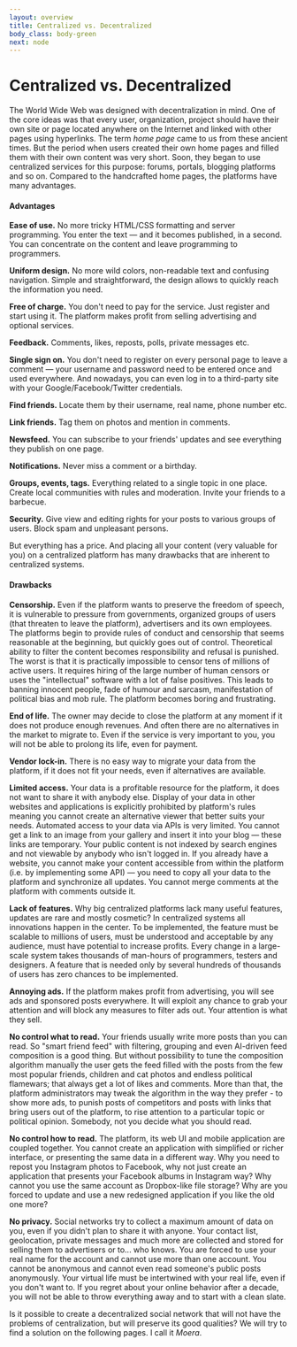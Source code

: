 ```yaml
---
layout: overview
title: Centralized vs. Decentralized
body_class: body-green
next: node
---
```


# Centralized vs. Decentralized

The World Wide Web was designed with decentralization in mind. One of
the core ideas was that every user, organization, project should have
their own site or page located anywhere on the Internet and linked with
other pages using hyperlinks. The term *home page* came to us from these
ancient times. But the period when users created their own home pages
and filled them with their own content was very short. Soon, they began
to use centralized services for this purpose: forums, portals, blogging
platforms and so on. Compared to the handcrafted home pages, the
platforms have many advantages.

#### Advantages

**Ease of use.** No more tricky HTML/CSS formatting and server
programming. You enter the text — and it becomes published, in a second.
You can concentrate on the content and leave programming to programmers.

**Uniform design.** No more wild colors, non-readable text and confusing
navigation. Simple and straightforward, the design allows to quickly
reach the information you need.

**Free of charge.** You don't need to pay for the service. Just register
and start using it. The platform makes profit from selling advertising
and optional services.

**Feedback.** Comments, likes, reposts, polls, private messages etc.

**Single sign on.** You don't need to register on every personal page to
leave a comment — your username and password need to be entered once and
used everywhere. And nowadays, you can even log in to a third-party site
with your Google/Facebook/Twitter credentials.

**Find friends.** Locate them by their username, real name, phone number
etc.

**Link friends.** Tag them on photos and mention in comments.

**Newsfeed.** You can subscribe to your friends' updates and see
everything they publish on one page.

**Notifications.** Never miss a comment or a birthday.

**Groups, events, tags.** Everything related to a single topic in one
place. Create local communities with rules and moderation. Invite your
friends to a barbecue.

**Security.** Give view and editing rights for your posts to various
groups of users. Block spam and unpleasant persons.

But everything has a price. And placing all your content (very valuable
for you) on a centralized platform has many drawbacks that are inherent
to centralized systems.

#### Drawbacks

**Censorship.** Even if the platform wants to preserve the freedom of
speech, it is vulnerable to pressure from governments, organized groups
of users (that threaten to leave the platform), advertisers and its own
employees. The platforms begin to provide rules of conduct and
censorship that seems reasonable at the beginning, but quickly goes out
of control. Theoretical ability to filter the content becomes
responsibility and refusal is punished. The worst is that it is
practically impossible to censor tens of millions of active users. It
requires hiring of the large number of human censors or uses the
"intellectual" software with a lot of false positives. This leads to
banning innocent people, fade of humour and sarcasm, manifestation of
political bias and mob rule. The platform becomes boring and
frustrating.

**End of life.** The owner may decide to close the platform at any
moment if it does not produce enough revenues. And often there are no
alternatives in the market to migrate to. Even if the service is very
important to you, you will not be able to prolong its life, even for
payment.

**Vendor lock-in.** There is no easy way to migrate your data from the
platform, if it does not fit your needs, even if alternatives are
available.

**Limited access.** Your data is a profitable resource for the platform,
it does not want to share it with anybody else. Display of your data in
other websites and applications is explicitly prohibited by platform's
rules meaning you cannot create an alternative viewer that better suits
your needs. Automated access to your data via APIs is very limited. You
cannot get a link to an image from your gallery and insert it into your
blog — these links are temporary. Your public content is not indexed by
search engines and not viewable by anybody who isn't logged in. If you
already have a website, you cannot make your content accessible from
within the platform (i.e. by implementing some API) — you need to copy
all your data to the platform and synchronize all updates. You cannot
merge comments at the platform with comments outside it.

**Lack of features.** Why big centralized platforms lack many useful
features, updates are rare and mostly cosmetic? In centralized systems
all innovations happen in the center. To be implemented, the feature
must be scalable to millions of users, must be understood and acceptable
by any audience, must have potential to increase profits. Every change
in a large-scale system takes thousands of man-hours of programmers,
testers and designers. A feature that is needed only by several hundreds
of thousands of users has zero chances to be implemented.

**Annoying ads.** If the platform makes profit from advertising, you
will see ads and sponsored posts everywhere. It will exploit any chance
to grab your attention and will block any measures to filter ads out.
Your attention is what they sell.

**No control what to read.** Your friends usually write more posts than
you can read. So "smart friend feed" with filtering, grouping and even
AI-driven feed composition is a good thing. But without possibility to
tune the composition algorithm manually the user gets the feed filled
with the posts from the few most popular friends, children and cat photos
and endless political flamewars; that always get a lot of likes and
comments. More than that, the platform administrators may tweak the
algorithm in the way they prefer - to show more ads, to punish posts of
competitors and posts with links that bring users out of the platform,
to rise attention to a particular topic or political opinion. Somebody,
not you decide what you should read.

**No control how to read.** The platform, its web UI and mobile
application are coupled together. You cannot create an application with
simplified or richer interface, or presenting the same data in a
different way. Why you need to repost you Instagram photos to Facebook,
why not just create an application that presents your Facebook albums in
Instagram way? Why cannot you use the same account as Dropbox-like file
storage? Why are you forced to update and use a new redesigned
application if you like the old one more? 

**No privacy.** Social networks try to collect a maximum amount of data
on you, even if you didn't plan to share it with anyone. Your contact
list, geolocation, private messages and much more are collected and
stored for selling them to advertisers or to... who knows. You are
forced to use your real name for the account and cannot use more than
one account. You cannot be anonymous and cannot even read someone's
public posts anonymously. Your virtual life must be intertwined with
your real life, even if you don't want to. If you regret about your
online behavior after a decade, you will not be able to throw everything
away and to start with a clean slate.

Is it possible to create a decentralized social network that will not
have the problems of centralization, but will preserve its good
qualities? We will try to find a solution on the following pages. I call
it *Moera*.
